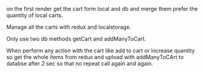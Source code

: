 on the first render get the cart form local and db and merge them prefer the quantity of local carts.

Manage all the carts with redux and localstorage.

Only use two db methods getCart and addManyToCart.

When perform any action with the cart like add to cart or increase quantity so get the whole items from redux and upload with addManyToCArt to databse after 2 sec so that no repeat call again and again.